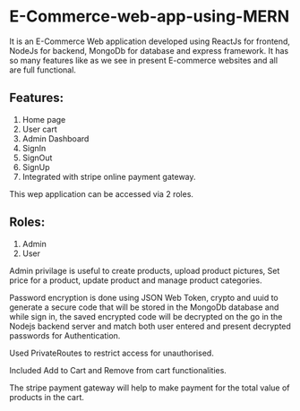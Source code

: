 # E-Commerce-web-app-using-MERN

It is an E-Commerce Web application developed using ReactJs for frontend, NodeJs for backend, MongoDb for database and express framework.
It has so many features like as we see in present E-commerce websites and all are full functional.

## Features:
1. Home page
2. User cart
3. Admin Dashboard
4. SignIn
5. SignOut
6. SignUp 
7. Integrated with stripe online payment gateway. 

This wep application can be accessed via 2 roles. 
## Roles:
1. Admin
2. User

Admin privilage is useful to create products, upload product pictures, Set price for a product, update product and manage product categories.

Password encryption is done using JSON Web Token, crypto and uuid to generate a secure code that will be stored in the MongoDb database and while sign in, the saved encrypted code will be decrypted on the go in the Nodejs backend server and match both user entered and present decrypted passwords for Authentication.

Used PrivateRoutes to restrict access for unauthorised.

Included Add to Cart and Remove from cart functionalities.

The stripe payment gateway will help to make payment for the total value of products in the cart.
